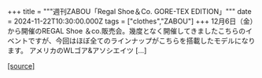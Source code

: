 +++
title = """週刊ZABOU「Regal Shoe＆Co. GORE-TEX EDITION」"""
date = 2024-11-22T10:30:00.000Z
tags = ["clothes","ZABOU"]
+++
12月6日（金）から開催のREGAL Shoe ＆co.販売会。幾度となく開催してきましたこちらのイベントですが、今回はほぼ全てのラインナップがこちらを搭載したモデルになります。 アメリカのWLゴア&アソシエイツ \[…\]

[[source]](https://zabou.org/2024/11/22/313134/)
